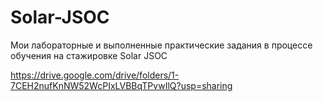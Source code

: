 # Solar-JSOC
Мои лабораторные и выполненные практические задания в процессе обучения на стажировке Solar JSOC

https://drive.google.com/drive/folders/1-7CEH2nufKnNW52WcPIxLVBBqTPvwIlQ?usp=sharing
